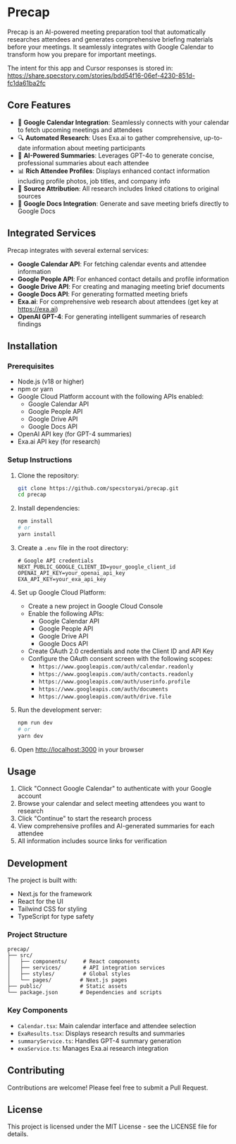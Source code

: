 # Precap

Precap is an AI-powered meeting preparation tool that automatically researches attendees and generates comprehensive briefing materials before your meetings. It seamlessly integrates with Google Calendar to transform how you prepare for important meetings.

The intent for this app and Cursor responses is stored in: https://share.specstory.com/stories/bdd54f16-06ef-4230-851d-fc1da61ba2fc

## Core Features

- 🔄 **Google Calendar Integration**: Seamlessly connects with your calendar to fetch upcoming meetings and attendees
- 🔍 **Automated Research**: Uses Exa.ai to gather comprehensive, up-to-date information about meeting participants
- 🤖 **AI-Powered Summaries**: Leverages GPT-4o to generate concise, professional summaries about each attendee
- 📊 **Rich Attendee Profiles**: Displays enhanced contact information including profile photos, job titles, and company info
- 📝 **Source Attribution**: All research includes linked citations to original sources
- 📄 **Google Docs Integration**: Generate and save meeting briefs directly to Google Docs

## Integrated Services

Precap integrates with several external services:

- **Google Calendar API**: For fetching calendar events and attendee information
- **Google People API**: For enhanced contact details and profile information
- **Google Drive API**: For creating and managing meeting brief documents
- **Google Docs API**: For generating formatted meeting briefs
- **Exa.ai**: For comprehensive web research about attendees (get key at https://exa.ai)
- **OpenAI GPT-4**: For generating intelligent summaries of research findings

## Installation

### Prerequisites

- Node.js (v18 or higher)
- npm or yarn
- Google Cloud Platform account with the following APIs enabled:
  - Google Calendar API
  - Google People API
  - Google Drive API
  - Google Docs API
- OpenAI API key (for GPT-4 summaries)
- Exa.ai API key (for research)

### Setup Instructions

1. Clone the repository:
   ```bash
   git clone https://github.com/specstoryai/precap.git
   cd precap
   ```

2. Install dependencies:
   ```bash
   npm install
   # or
   yarn install
   ```

3. Create a `.env` file in the root directory:
   ```env
   # Google API credentials
   NEXT_PUBLIC_GOOGLE_CLIENT_ID=your_google_client_id
   OPENAI_API_KEY=your_openai_api_key
   EXA_API_KEY=your_exa_api_key
   ```

4. Set up Google Cloud Platform:
   - Create a new project in Google Cloud Console
   - Enable the following APIs:
     - Google Calendar API
     - Google People API
     - Google Drive API
     - Google Docs API
   - Create OAuth 2.0 credentials and note the Client ID and API Key
   - Configure the OAuth consent screen with the following scopes:
     - `https://www.googleapis.com/auth/calendar.readonly`
     - `https://www.googleapis.com/auth/contacts.readonly`
     - `https://www.googleapis.com/auth/userinfo.profile`
     - `https://www.googleapis.com/auth/documents`
     - `https://www.googleapis.com/auth/drive.file`

5. Run the development server:
   ```bash
   npm run dev
   # or
   yarn dev
   ```

6. Open [http://localhost:3000](http://localhost:3000) in your browser

## Usage

1. Click "Connect Google Calendar" to authenticate with your Google account
2. Browse your calendar and select meeting attendees you want to research
3. Click "Continue" to start the research process
4. View comprehensive profiles and AI-generated summaries for each attendee
5. All information includes source links for verification

## Development

The project is built with:

- Next.js for the framework
- React for the UI
- Tailwind CSS for styling
- TypeScript for type safety

### Project Structure

```
precap/
├── src/
│   ├── components/     # React components
│   ├── services/       # API integration services
│   ├── styles/         # Global styles
│   └── pages/         # Next.js pages
├── public/            # Static assets
└── package.json       # Dependencies and scripts
```

### Key Components

- `Calendar.tsx`: Main calendar interface and attendee selection
- `ExaResults.tsx`: Displays research results and summaries
- `summaryService.ts`: Handles GPT-4 summary generation
- `exaService.ts`: Manages Exa.ai research integration

## Contributing

Contributions are welcome! Please feel free to submit a Pull Request.

## License

This project is licensed under the MIT License - see the LICENSE file for details. 